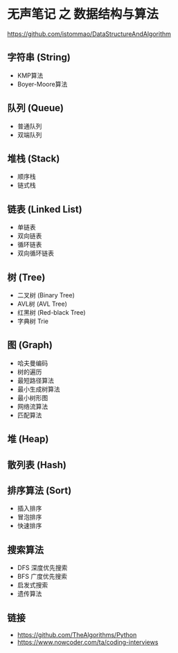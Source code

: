 # 无声笔记 之 数据结构与算法

https://github.com/istommao/DataStructureAndAlgorithm

## 字符串 (String)

- KMP算法
- Boyer-Moore算法

## 队列 (Queue)

- 普通队列
- 双端队列

## 堆栈 (Stack)

- 顺序栈
- 链式栈

## 链表 (Linked List)

- 单链表
- 双向链表
- 循环链表
- 双向循环链表


## 树 (Tree)

- 二叉树 (Binary Tree)
- AVL树 (AVL Tree)
- 红黑树 (Red-black Tree)
- 字典树 Trie


## 图 (Graph)

- 哈夫曼编码
- 树的遍历
- 最短路径算法
- 最小生成树算法
- 最小树形图
- 网络流算法
- 匹配算法

## 堆 (Heap)

## 散列表 (Hash)

## 排序算法 (Sort)

- 插入排序
- 冒泡排序
- 快速排序


## 搜索算法
- DFS 深度优先搜索
- BFS 广度优先搜索
- 启发式搜索
- 遗传算法

## 链接

- https://github.com/TheAlgorithms/Python
- https://www.nowcoder.com/ta/coding-interviews
